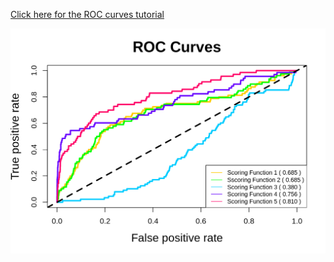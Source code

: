 [Click here for the ROC curves tutorial](http://htmlpreview.github.io/?https://github.com/tevang/tutorials/blob/master/ROC_curves/README.html)

![Alt text](data/ROC_curves.png "ROC curves plot")
